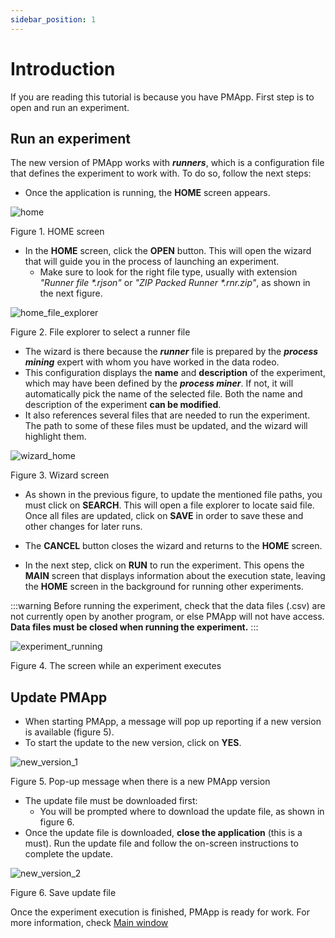 ```yaml
---
sidebar_position: 1
---
```


# Introduction

If you are reading this tutorial is because you have PMApp. First step is to open and run an experiment. 

## Run an experiment

The new version of PMApp works with **_runners_**, which is a configuration file that defines the experiment to work with. To do so, follow the next steps:
*	Once the application is running, the **HOME** screen appears.

![home](/img/home.png "home")

Figure 1. HOME screen

*	In the **HOME** screen, click the **OPEN** button. This will open the wizard that will guide you in the process of launching an experiment.
    * Make sure to look for the right file type, usually with extension _"Runner file *.rjson"_ or _"ZIP Packed Runner *.rnr.zip"_, as shown in the next figure. 

![home_file_explorer](/img/home_explorador_de_archivos.png "home_file_explorer")

Figure 2. File explorer to select a runner file

*	The wizard is there because the **_runner_** file is prepared by the **_process mining_** expert with whom you have worked in the data rodeo.
*	This configuration displays the **name** and **description** of the experiment, which may have been defined by the **_process miner_**. If not, it will automatically pick the name of the selected file. Both the name and description of the experiment **can be modified**.
*   It also references several files that are needed to run the experiment. The path to some of these files must be updated, and the wizard will highlight them.

![wizard_home](/img/wizard_home.png "wizard_home")

Figure 3. Wizard screen

*	As shown in the previous figure, to update the mentioned file paths, you must click on **SEARCH**. This will open a file explorer to locate said file. Once all files are updated, click on **SAVE** in order to save these and other changes for later runs.

*	The **CANCEL** button closes the wizard and returns to the **HOME** screen.

*	In the next step, click on **RUN** to run the experiment. This opens the **MAIN** screen that displays information about the execution state, leaving the **HOME** screen in the background for running other experiments.

:::warning 
 Before running the experiment, check that the data files (.csv) are not currently open by another program, or else PMApp will not have access. **Data files must be closed when running the experiment.**
:::

![experiment_running](/img/ejecucion_del_experimento.png "experiment_running")

Figure 4. The screen while an experiment executes

## Update PMApp

*   When starting PMApp, a message will pop up reporting if a new version is available (figure 5).
*	To start the update to the new version, click on **YES**.

![new_version_1](/img/nueva_actualizacion_1.png "new_version_1")

Figure 5. Pop-up message when there is a new PMApp version

*	The update file must be downloaded first:
    *	You will be prompted where to download the update file, as shown in figure 6.
*	Once the update file is downloaded, **close the application** (this is a must). Run the update file and follow the on-screen instructions to complete the update.

![new_version_2](/img/nueva-actualizacion-2.png "new_version_2")

Figure 6. Save update file

Once the experiment execution is finished, PMApp is ready for work. For more information, check [Main window](./main-window) 

